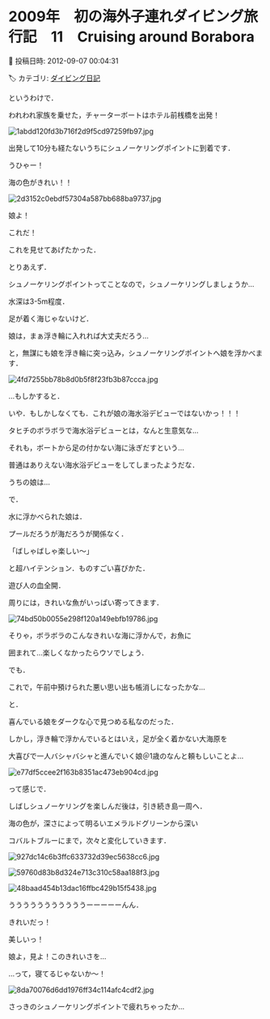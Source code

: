 # 2009年　初の海外子連れダイビング旅行記　11　Cruising around Borabora

📅 投稿日時: 2012-09-07 00:04:31

🏷️ カテゴリ: [ダイビング日記](ce3a7a8d424d112fce83ee85c81a0e344.md)

というわけで．


われわれ家族を乗せた，チャーターボートはホテル前桟橋を出発！




![1abdd120fd3b716f2d9f5cd97259fb97.jpg](images/1abdd120fd3b716f2d9f5cd97259fb97.jpg)







出発して10分も経たないうちにシュノーケリングポイントに到着です．


うひゃー！


海の色がきれい！！




![2d3152c0ebdf57304a587bb688ba9737.jpg](images/2d3152c0ebdf57304a587bb688ba9737.jpg)







娘よ！


これだ！


これを見せてあげたかった．





とりあえず．


シュノーケリングポイントってことなので，シュノーケリングしましょうか…





水深は3-5m程度．


足が着く海じゃないけど．


娘は，まぁ浮き輪に入れれば大丈夫だろう…


と，無謀にも娘を浮き輪に突っ込み，シュノーケリングポイントへ娘を浮かべます．




![4fd7255bb78b8d0b5f8f23fb3b87ccca.jpg](images/4fd7255bb78b8d0b5f8f23fb3b87ccca.jpg)







…もしかすると．


いや．もしかしなくても．これが娘の海水浴デビューではないかっ！！！


タヒチのボラボラで海水浴デビューとは，なんと生意気な…





それも，ボートから足の付かない海に泳ぎだすという…


普通はありえない海水浴デビューをしてしまったようだな．


うちの娘は…





で．


水に浮かべられた娘は．


プールだろうが海だろうが関係なく．


「ばしゃばしゃ楽しい～」


と超ハイテンション．ものすごい喜びかた．


遊び人の血全開．





周りには，きれいな魚がいっぱい寄ってきます．




![74bd50b0055e298f120a149ebfb19786.jpg](images/74bd50b0055e298f120a149ebfb19786.jpg)




そりゃ，ボラボラのこんなきれいな海に浮かんで，お魚に


囲まれて…楽しくなかったらウソでしょう．





でも．


これで，午前中預けられた悪い思い出も帳消しになったかな…


と．


喜んでいる娘をダークな心で見つめる私なのだった．





しかし，浮き輪で浮かんでいるとはいえ，足が全く着かない大海原を


大喜びで一人バシャバシャと進んでいく娘＠1歳のなんと頼もしいことよ…




![e77df5ccee2f163b8351ac473eb904cd.jpg](images/e77df5ccee2f163b8351ac473eb904cd.jpg)







って感じで．


しばしシュノーケリングを楽しんだ後は，引き続き島一周へ．


海の色が，深さによって明るいエメラルドグリーンから深い


コバルトブルーにまで，次々と変化していきます．




![927dc14c6b3ffc633732d39ec5638cc6.jpg](images/927dc14c6b3ffc633732d39ec5638cc6.jpg)









![59760d83b8d324e713c310c58aa188f3.jpg](images/59760d83b8d324e713c310c58aa188f3.jpg)









![48baad454b13dac16ffbc429b15f5438.jpg](images/48baad454b13dac16ffbc429b15f5438.jpg)




うううううううううううーーーーーんん．


きれいだっ！


美しいっ！





娘よ，見よ！このきれいさを…


…って，寝てるじゃないか～！




![8da70076d6dd1976ff34c114afc4cdf2.jpg](images/8da70076d6dd1976ff34c114afc4cdf2.jpg)




さっきのシュノーケリングポイントで疲れちゃったか…
